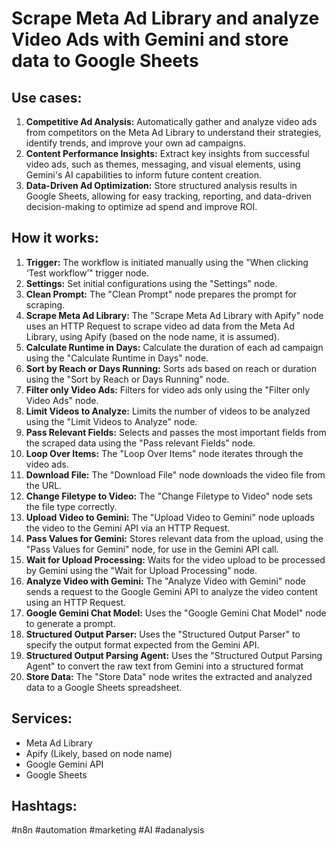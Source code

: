 # Scrape Meta Ad Library and analyze Video Ads with Gemini and store data to Google Sheets

## Use cases:

1.  **Competitive Ad Analysis:** Automatically gather and analyze video ads from competitors on the Meta Ad Library to understand their strategies, identify trends, and improve your own ad campaigns.
2.  **Content Performance Insights:** Extract key insights from successful video ads, such as themes, messaging, and visual elements, using Gemini's AI capabilities to inform future content creation.
3.  **Data-Driven Ad Optimization:** Store structured analysis results in Google Sheets, allowing for easy tracking, reporting, and data-driven decision-making to optimize ad spend and improve ROI.

## How it works:

1.  **Trigger:** The workflow is initiated manually using the "When clicking ‘Test workflow’" trigger node.
2.  **Settings:** Set initial configurations using the "Settings" node.
3.  **Clean Prompt:** The "Clean Prompt" node prepares the prompt for scraping.
4.  **Scrape Meta Ad Library:** The "Scrape Meta Ad Library with Apify" node uses an HTTP Request to scrape video ad data from the Meta Ad Library, using Apify (based on the node name, it is assumed).
5.  **Calculate Runtime in Days:** Calculate the duration of each ad campaign using the "Calculate Runtime in Days" node.
6.  **Sort by Reach or Days Running:** Sorts ads based on reach or duration using the "Sort by Reach or Days Running" node.
7.  **Filter only Video Ads:** Filters for video ads only using the "Filter only Video Ads" node.
8.  **Limit Videos to Analyze:** Limits the number of videos to be analyzed using the "Limit Videos to Analyze" node.
9.  **Pass Relevant Fields:** Selects and passes the most important fields from the scraped data using the "Pass relevant Fields" node.
10. **Loop Over Items:** The "Loop Over Items" node iterates through the video ads.
11. **Download File:** The "Download File" node downloads the video file from the URL.
12. **Change Filetype to Video:**  The "Change Filetype to Video" node sets the file type correctly.
13. **Upload Video to Gemini:** The "Upload Video to Gemini" node uploads the video to the Gemini API via an HTTP Request.
14. **Pass Values for Gemini:** Stores relevant data from the upload, using the "Pass Values for Gemini" node, for use in the Gemini API call.
15. **Wait for Upload Processing:** Waits for the video upload to be processed by Gemini using the "Wait for Upload Processing" node.
16. **Analyze Video with Gemini:** The "Analyze Video with Gemini" node sends a request to the Google Gemini API to analyze the video content using an HTTP Request.
17. **Google Gemini Chat Model:** Uses the "Google Gemini Chat Model" node to generate a prompt.
18. **Structured Output Parser:** Uses the "Structured Output Parser" to specify the output format expected from the Gemini API.
19. **Structured Output Parsing Agent:** Uses the "Structured Output Parsing Agent" to convert the raw text from Gemini into a structured format
20. **Store Data:** The "Store Data" node writes the extracted and analyzed data to a Google Sheets spreadsheet.

## Services:

*   Meta Ad Library
*   Apify (Likely, based on node name)
*   Google Gemini API
*   Google Sheets

## Hashtags:

#n8n #automation #marketing #AI #adanalysis
